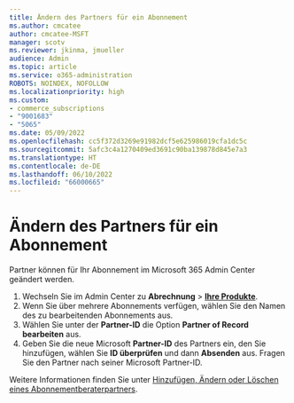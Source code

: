 ```yaml
---
title: Ändern des Partners für ein Abonnement
ms.author: cmcatee
author: cmcatee-MSFT
manager: scotv
ms.reviewer: jkinma, jmueller
audience: Admin
ms.topic: article
ms.service: o365-administration
ROBOTS: NOINDEX, NOFOLLOW
ms.localizationpriority: high
ms.custom:
- commerce_subscriptions
- "9001683"
- "5065"
ms.date: 05/09/2022
ms.openlocfilehash: cc5f372d3269e91982dcf5e625986019cfa1dc5c
ms.sourcegitcommit: 5afc3c4a1270409ed3691c90ba139878d845e7a3
ms.translationtype: HT
ms.contentlocale: de-DE
ms.lasthandoff: 06/10/2022
ms.locfileid: "66000665"
---
```

# <a name="change-the-partner-for-a-subscription"></a>Ändern des Partners für ein Abonnement

Partner können für Ihr Abonnement im Microsoft 365 Admin Center geändert werden.

1. Wechseln Sie im Admin Center zu **Abrechnung** > [**Ihre Produkte**](https://admin.microsoft.com/AdminPortal/Home?ref=subscriptions).
2. Wenn Sie über mehrere Abonnements verfügen, wählen Sie den Namen des zu bearbeitenden Abonnements aus.
3. Wählen Sie unter der **Partner-ID** die Option **Partner of Record bearbeiten** aus.
4. Geben Sie die neue Microsoft **Partner-ID** des Partners ein, den Sie hinzufügen, wählen Sie **ID überprüfen** und dann **Absenden** aus. Fragen Sie den Partner nach seiner Microsoft Partner-ID.

Weitere Informationen finden Sie unter [Hinzufügen, Ändern oder Löschen eines Abonnementberaterpartners](https://docs.microsoft.com/microsoft-365/admin/misc/add-partner).
